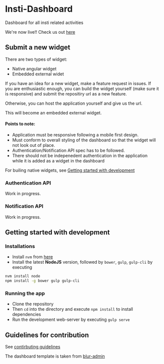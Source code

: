 # Insti-Dashboard
Dashboard for all insti related activities

We're now live!! Check us out [here](http://iitm.dashboard.webops.club/)


## Submit a new widget
There are two types of widget:

* Native angular widget
* Embedded external widet

If you have an idea for a new widget, make a feature request in issues. If you
are enthusiastic enough, you can build the widget yourself (make sure it is responsive)
and submit the repositiry url as a new feature.

Otherwise, you can host the application yourself and give us the url.

This will become an embedded external widget.

#### Points to note:
 - Application must be responsive following a mobile first design.
 - Must conform to overall styling of the dashboard so that the widget will not look out of place.
 - Authentication/Notification API spec has to be followed.
 - There should not be indepenedent authentication in the application while it is added as a widget in the dashboard

For builing native widgets, see [Getting started with development](#getting-started-with-development)

### Authentication API

Work in progress.

### Notification API

Work in progress.

## Getting started with development

### Installations
 - Install `nvm` from [here](https://github.com/creationix/nvm)
 - Install the latest **NodeJS** version, followed by `bower`, `gulp`, `gulp-cli` by executing
 ```bash
 nvm install node
 npm install -g bower gulp gulp-cli
 ```

### Running the app
 - Clone the repository
 - Then `cd` into the directory and execute `npm install` to install dependencies
 - Run the development web-server by executing `gulp serve`

## Guidelines for contribution
See [contirbuting guidelines](CONTRIBUTING.md)

The dashboard template is taken from [blur-admin](https://github.com/akveo/blur-admin)

